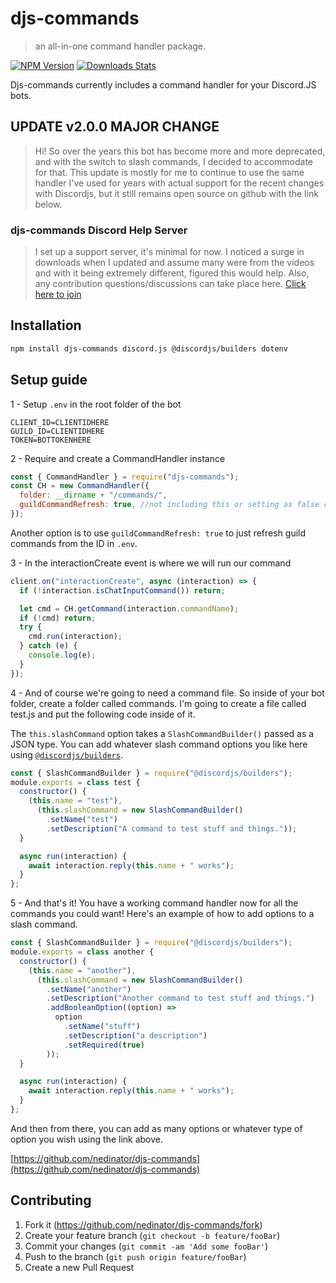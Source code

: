 # djs-commands

> an all-in-one command handler package.

[![NPM Version][npm-image]][npm-url]
[![Downloads Stats][npm-downloads]][npm-url]

Djs-commands currently includes a command handler for your Discord.JS bots.

## UPDATE v2.0.0 MAJOR CHANGE

> Hi! So over the years this bot has become more and more deprecated, and with the switch to slash commands, I decided to accommodate for that. This update is mostly for me to continue to use the same handler I've used for years with actual support for the recent changes with Discordjs, but it still remains open source on github with the link below.

### djs-commands Discord Help Server

> I set up a support server, it's minimal for now. I noticed a surge in downloads when I updated and assume many were from the videos and with it being extremely different, figured this would help. Also, any contribution questions/discussions can take place here. [Click here to join](https://discord.gg/s9nwfGqkrk)

## Installation

```sh
npm install djs-commands discord.js @discordjs/builders dotenv
```

## Setup guide

1 - Setup `.env` in the root folder of the bot

```env
CLIENT_ID=CLIENTIDHERE
GUILD_ID=CLIENTIDHERE
TOKEN=BOTTOKENHERE
```

2 - Require and create a CommandHandler instance

```js
const { CommandHandler } = require("djs-commands");
const CH = new CommandHandler({
  folder: __dirname + "/commands/",
  guildCommandRefresh: true, //not including this or setting as false reverts to not updating GUILD commands.
});
```

Another option is to use `guildCommandRefresh: true` to just refresh guild commands from the ID in `.env`.

3 - In the interactionCreate event is where we will run our command

```js
client.on("interactionCreate", async (interaction) => {
  if (!interaction.isChatInputCommand()) return;

  let cmd = CH.getCommand(interaction.commandName);
  if (!cmd) return;
  try {
    cmd.run(interaction);
  } catch (e) {
    console.log(e);
  }
});
```

4 - And of course we're going to need a command file. So inside of your bot folder, create a folder called commands. I'm going to create a file called
test.js and put the following code inside of it.

The `this.slashCommand` option takes a `SlashCommandBuilder()` passed as a JSON type. You can add whatever slash command options you like here using [`@discordjs/builders`](https://discord.js.org/#/docs/builders/main/class/SlashCommandBuilder).

```js
const { SlashCommandBuilder } = require("@discordjs/builders");
module.exports = class test {
  constructor() {
    (this.name = "test"),
      (this.slashCommand = new SlashCommandBuilder()
        .setName("test")
        .setDescription("A command to test stuff and things."));
  }

  async run(interaction) {
    await interaction.reply(this.name + " works");
  }
};
```

5 - And that's it! You have a working command handler now for all the commands you could want! Here's an example of how to add options to a slash command.

```js
const { SlashCommandBuilder } = require("@discordjs/builders");
module.exports = class another {
  constructor() {
    (this.name = "another"),
      (this.slashCommand = new SlashCommandBuilder()
        .setName("another")
        .setDescription("Another command to test stuff and things.")
        .addBooleanOption((option) =>
          option
            .setName("stuff")
            .setDescription("a description")
            .setRequired(true)
        ));
  }

  async run(interaction) {
    await interaction.reply(this.name + " works");
  }
};
```

And then from there, you can add as many options or whatever type of option you wish using the link above.

[https://github.com/nedinator/djs-commands](https://github.com/nedinator/djs-commands)

## Contributing

1. Fork it (<https://github.com/nedinator/djs-commands/fork>)
2. Create your feature branch (`git checkout -b feature/fooBar`)
3. Commit your changes (`git commit -am 'Add some fooBar'`)
4. Push to the branch (`git push origin feature/fooBar`)
5. Create a new Pull Request

<!-- Markdown link & img dfn's -->

[npm-image]: https://img.shields.io/npm/v/djs-commands.svg?style=flat-square
[npm-url]: https://www.npmjs.com/package/djs-commands
[npm-downloads]: https://img.shields.io/npm/dt/djs-commands.svg?style=flat-square
[discord-image]: https://img.shields.io/discord/265499275088232448.svg?style=flat-square
